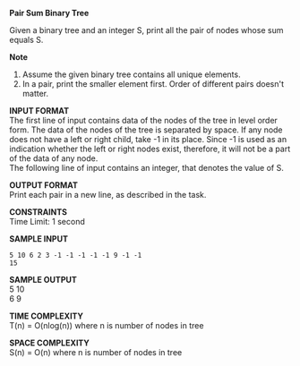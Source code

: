 **Pair Sum Binary Tree**

Given a binary tree and an integer S, print all the pair of nodes whose sum equals S.

**Note**
1. Assume the given binary tree contains all unique elements.
2. In a pair, print the smaller element first. Order of different pairs doesn't matter.

**INPUT FORMAT**\
The first line of input contains data of the nodes of the tree in level order form. The data of the nodes of the tree is separated by space. If any node does not have a left or right child, take -1 in its place. Since -1 is used as an indication whether the left or right nodes exist, therefore, it will not be a part of the data of any node.\
The following line of input contains an integer, that denotes the value of S.

**OUTPUT FORMAT**\
Print each pair in a new line, as described in the task. 

**CONSTRAINTS**\
Time Limit: 1 second

**SAMPLE INPUT**
```
5 10 6 2 3 -1 -1 -1 -1 -1 9 -1 -1
15
```

**SAMPLE OUTPUT**\
5 10\
6 9

**TIME COMPLEXITY**\
T(n) = O(nlog(n)) where n is number of nodes in tree

**SPACE COMPLEXITY**\
S(n) = O(n) where n is number of nodes in tree